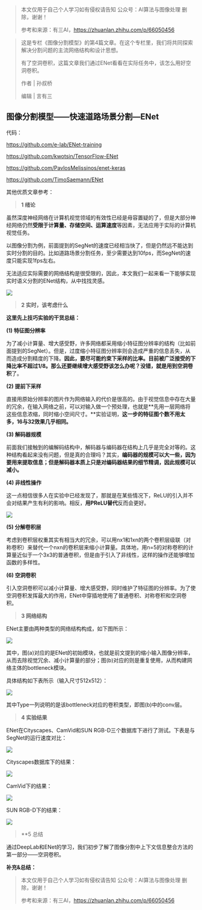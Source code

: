 > 本文仅用于自己个人学习如有侵权请告知 公众号：AI算法与图像处理  删除，谢谢！
>
> 参考和来源：有三AI，https://zhuanlan.zhihu.com/p/66050456

> 这是专栏《图像分割模型》的第4篇文章。在这个专栏里，我们将共同探索解决分割问题的主流网络结构和设计思想。
>
> 有了空洞卷积，这篇文章我们通过ENet看看在实际任务中，该怎么用好空洞卷积。
>
>  作者 | 孙叔桥
>
>  编辑 | 言有三



## 图像分割模型——快速道路场景分割—ENet

代码：

https://github.com/e-lab/ENet-training

https://github.com/kwotsin/TensorFlow-ENet

https://github.com/PavlosMelissinos/enet-keras

https://github.com/TimoSaemann/ENet



其他优质文章参考：



> **1 绪论**

虽然深度神经网络在计算机视觉领域的有效性已经是毋容置疑的了，但是大部分神经网络仍然**受限于计算量、存储空间、运算速度**等因素，无法应用于实际的计算机视觉任务。

以图像分割为例，前面提到的SegNet的速度已经相当快了，但是仍然远不能达到实时分割的目的。比如道路场景分割任务，至少需要达到10fps，而SegNet的速度只能实现1fps左右。

无法适应实际需要的网络结构是很受限的，因此，本文我们一起来看一下能够实现实时语义分割的ENet结构，从中找找灵感。

![](../image/SS/ENet-1.webp)



>  **2 实时，该考虑什么**

**这里先上技巧实验的干货总结：**

**(1) 特征图分辨率**

为了减小计算量、增大感受野，许多网络都采用缩小特征图分辨率的结构（比如前面提到的SegNet）。但是，过度缩小特征图分辨率则会造成严重的信息丢失，从而造成分割精度的下降。**因此，要尽可能约束下采样的比率。目前被广泛接受的下降比率不超过1/8。**那么还要继续增大感受野该怎么办呢？没错，就是用到**空洞卷积**了。

**(2) 提前下采样**

直接用原始分辨率的图片作为网络输入的代价是很高的。由于视觉信息中存在大量的冗余，在输入网络之前，可以对输入做一个预处理，也就是**先用一层网络将这些信息浓缩，同时缩小空间尺寸。**实验证明，**这一步的特征图个数不用太多，16与32效果几乎相同。**

**(3) 解码器规模**

前面我们接触到的编解码结构中，解码器与编码器在结构上几乎是完全对等的。这种结构看起来没有问题，但是真的合理吗？其实，**编码器的规模可以大一些，**因为要**用来提取信息；**但是**解码器本质上只是对编码器结果的细节精调，**因此**规模可以减小。**

**(4) 非线性操作**

这一点相信很多人在实验中已经发现了，那就是在某些情况下，ReLU的引入并不会对结果产生有利的影响。相反，**用PReLU替代**反而会更好。

![](../image/SS/ENet-2.webp)

 **(5) 分解卷积层**

考虑到卷积层权重其实有相当大的冗余，可以用nx1和1xn的两个卷积层级联（对称卷积）来替代一个nxn的卷积层来缩小计算量。具体地，用n=5的对称卷积的计算量近似于一个3x3的普通卷积，但是由于引入了非线性，这样的操作还能够增加函数的多样性。

**(6) 空洞卷积**

引入空洞卷积可以减小计算量、增大感受野，同时维护了特征图的分辨率。为了使空洞卷积发挥最大的作用，ENet中穿插地使用了普通卷积、对称卷积和空洞卷积。



>  **3 网络结构**

ENet主要由两种类型的网络结构构成，如下图所示：

![](../image/SS/ENet-3.webp)

其中，图(a)对应的是ENet的初始模块，也就是前文提到的缩小输入图像分辨率，从而去除视觉冗余、减小计算量的部分；图(b)对应的则是重复使用，从而构建网络主体的bottleneck模块。

具体结构如下表所示（输入尺寸512x512）：

![](../image/SS/ENet-4.webp)

其中Type一列说明的是该bottleneck对应的卷积类型，即图(b)中的conv层。



>  **4 实验结果**

ENet在Cityscapes、CamVid和SUN RGB-D三个数据库下进行了测试。下表是与SegNet的运行速度对比：

![](../image/SS/ENet-5.webp)

Cityscapes数据库下的结果：

![](../image/SS/ENet-6.webp)

CamVid下的结果：

![](../image/SS/ENet-7.webp)

SUN RGB-D下的结果：

![](../image/SS/ENet-8.webp)



>  **5 总结

 通过DeepLab和ENet的学习，我们初步了解了图像分割中上下文信息整合方法的第一部分——空洞卷积。



**补充&总结：**







> 本文仅用于自己个人学习如有侵权请告知 公众号：AI算法与图像处理  删除，谢谢！
>
> 参考和来源：有三AI，https://zhuanlan.zhihu.com/p/66050456